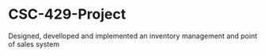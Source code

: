 # CSC-429-Project

Designed, develloped and implemented an inventory management and point of sales system

